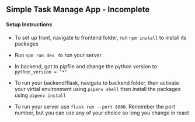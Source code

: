 ## Simple Task Manage App - Incomplete

#### Setup Instructions
- To set up front, navigate to frontend folder, run ```npm install``` to install its packages
- Run ```npm run dev ``` to run your server

- In backend, got to pipfile and change the python version to ``` python_version = "*" ```
- To run your backend/flask, navigate to backend folder, then activate your virtial environment using ```pipenv shell``` then install the packages using ```pipenv install```
- To run your server use ```flask run --port 8080```. Remember the port number, but you can use any of your choice so long you change in react

